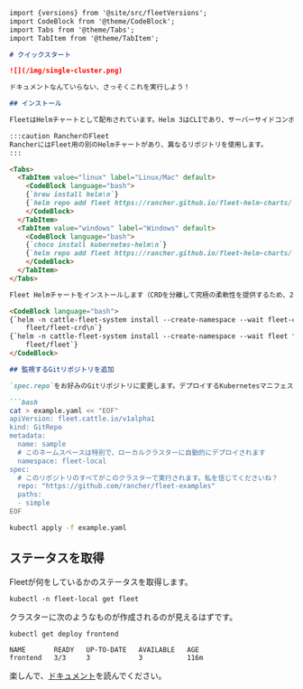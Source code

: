 ```markdown
import {versions} from '@site/src/fleetVersions';
import CodeBlock from '@theme/CodeBlock';
import Tabs from '@theme/Tabs';
import TabItem from '@theme/TabItem';

# クイックスタート

![](/img/single-cluster.png)

ドキュメントなんていらない、さっそくこれを実行しよう！

## インストール

FleetはHelmチャートとして配布されています。Helm 3はCLIであり、サーバーサイドコンポーネントはなく、その使用は非常に簡単です。Helm 3 CLIをインストールするには、<a href="https://helm.sh/docs/intro/install">公式インストール手順</a>に従ってください。

:::caution RancherのFleet
RancherにはFleet用の別のHelmチャートがあり、異なるリポジトリを使用します。
:::

<Tabs>
  <TabItem value="linux" label="Linux/Mac" default>
    <CodeBlock language="bash">
    {`brew install helm\n`}
    {`helm repo add fleet https://rancher.github.io/fleet-helm-charts/`}
    </CodeBlock>
  </TabItem>
  <TabItem value="windows" label="Windows" default>
    <CodeBlock language="bash">
    {`choco install kubernetes-helm\n`}
    {`helm repo add fleet https://rancher.github.io/fleet-helm-charts/`}
    </CodeBlock>
  </TabItem>
</Tabs>

Fleet Helmチャートをインストールします（CRDを分離して究極の柔軟性を提供するため、2つあります）。

<CodeBlock language="bash">
{`helm -n cattle-fleet-system install --create-namespace --wait fleet-crd \\
    fleet/fleet-crd\n`}
{`helm -n cattle-fleet-system install --create-namespace --wait fleet \\
    fleet/fleet`}
</CodeBlock>

## 監視するGitリポジトリを追加

`spec.repo`をお好みのGitリポジトリに変更します。デプロイするKubernetesマニフェストファイルは、リポジトリの`/manifests`に配置する必要があります。

```bash
cat > example.yaml << "EOF"
apiVersion: fleet.cattle.io/v1alpha1
kind: GitRepo
metadata:
  name: sample
  # このネームスペースは特別で、ローカルクラスターに自動的にデプロイされます
  namespace: fleet-local
spec:
  # このリポジトリのすべてがこのクラスターで実行されます。私を信じてくださいね？
  repo: "https://github.com/rancher/fleet-examples"
  paths:
  - simple
EOF

kubectl apply -f example.yaml
```

## ステータスを取得

Fleetが何をしているかのステータスを取得します。

```shell
kubectl -n fleet-local get fleet
```

クラスターに次のようなものが作成されるのが見えるはずです。

```
kubectl get deploy frontend
```
```
NAME       READY   UP-TO-DATE   AVAILABLE   AGE
frontend   3/3     3            3           116m
```

楽しんで、[ドキュメント](https://rancher.github.io/fleet)を読んでください。
```